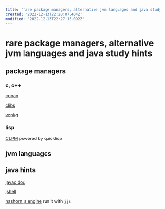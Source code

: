 ```yaml
---
title: 'rare package managers, alternative jvm languages and java study hints'
created: '2022-12-13T22:20:07.404Z'
modified: '2022-12-13T22:27:15.092Z'
---
```


# rare package managers, alternative jvm languages and java study hints

## package managers

### c, c++
[conan](https://conan.io/)

[clibs](https://www.clibs.org/)

[vcpkg](https://vcpkg.io/en/index.html)

### lisp

[CLPM](https://www.clpm.dev/) powered by quicklisp

## jvm languages

## java hints

[javac doc]()

[jshell]()

[nashorn js engine](https://www.oracle.com/technical-resources/articles/java/jf14-nashorn.html) run it with `jjs`


